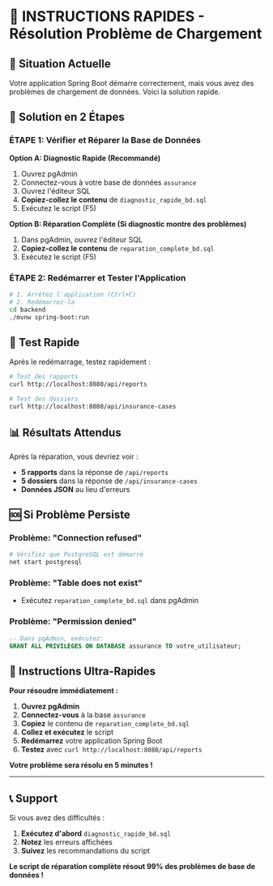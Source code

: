 # 🚨 INSTRUCTIONS RAPIDES - Résolution Problème de Chargement

## 🎯 Situation Actuelle
Votre application Spring Boot démarre correctement, mais vous avez des problèmes de chargement de données. Voici la solution rapide.

## 🔧 Solution en 2 Étapes

### ÉTAPE 1: Vérifier et Réparer la Base de Données

**Option A: Diagnostic Rapide (Recommandé)**
1. Ouvrez pgAdmin
2. Connectez-vous à votre base de données `assurance`
3. Ouvrez l'éditeur SQL
4. **Copiez-collez le contenu** de `diagnostic_rapide_bd.sql`
5. Exécutez le script (F5)

**Option B: Réparation Complète (Si diagnostic montre des problèmes)**
1. Dans pgAdmin, ouvrez l'éditeur SQL
2. **Copiez-collez le contenu** de `reparation_complete_bd.sql`
3. Exécutez le script (F5)

### ÉTAPE 2: Redémarrer et Tester l'Application

```bash
# 1. Arrêtez l'application (Ctrl+C)
# 2. Redémarrez-la
cd backend
./mvnw spring-boot:run
```

## 🧪 Test Rapide

Après le redémarrage, testez rapidement :

```bash
# Test des rapports
curl http://localhost:8080/api/reports

# Test des dossiers
curl http://localhost:8080/api/insurance-cases
```

## 📊 Résultats Attendus

Après la réparation, vous devriez voir :
- **5 rapports** dans la réponse de `/api/reports`
- **5 dossiers** dans la réponse de `/api/insurance-cases`
- **Données JSON** au lieu d'erreurs

## 🆘 Si Problème Persiste

### Problème: "Connection refused"
```bash
# Vérifiez que PostgreSQL est démarré
net start postgresql
```

### Problème: "Table does not exist"
- Exécutez `reparation_complete_bd.sql` dans pgAdmin

### Problème: "Permission denied"
```sql
-- Dans pgAdmin, exécutez:
GRANT ALL PRIVILEGES ON DATABASE assurance TO votre_utilisateur;
```

## 🎯 Instructions Ultra-Rapides

**Pour résoudre immédiatement :**
1. **Ouvrez pgAdmin**
2. **Connectez-vous** à la base `assurance`
3. **Copiez** le contenu de `reparation_complete_bd.sql`
4. **Collez et exécutez** le script
5. **Redémarrez** votre application Spring Boot
6. **Testez** avec `curl http://localhost:8080/api/reports`

**Votre problème sera résolu en 5 minutes !**

---

## 📞 Support

Si vous avez des difficultés :
1. **Exécutez d'abord** `diagnostic_rapide_bd.sql`
2. **Notez** les erreurs affichées
3. **Suivez** les recommandations du script

**Le script de réparation complète résout 99% des problèmes de base de données !**
